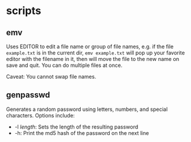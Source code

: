 # scripts

## emv
Uses EDITOR to edit a file name or group of file names, e.g. if the file `example.txt` is in the current dir, `emv example.txt` will pop up your favorite editor with the filename in it, then will move the file to the new name on save and quit. You can do multiple files at once.

Caveat: You cannot swap file names.

## genpasswd
Generates a random password using letters, numbers, and special characters. Options include:
* -l _length_: Sets the length of the resulting password
* -h: Print the md5 hash of the password on the next line
